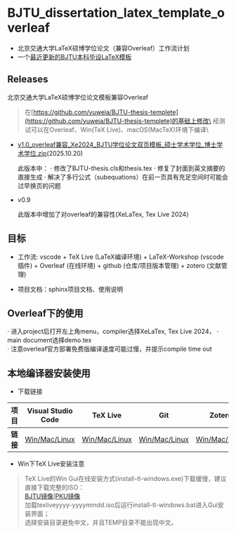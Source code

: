 # BJTU_dissertation_latex_template_overleaf
- 北京交通大学LaTeX硕博学位论文（兼容Overleaf）工作流计划
- 一个[最近更新的BJTU本科毕设LaTeX模板](https://github.com/GhostCai/bjtu-thesis-dlc)

## Releases
北京交通大学LaTeX硕博学位论文模板兼容Overleaf

> 在[https://github.com/yuweia/BJTU-thesis-templete](https://github.com/yuweia/BJTU-thesis-templete)的基础上修改\
经测试可以在Overleaf、Win(TeX Live)、macOS(MacTeX)环境下编译\

- [v1.0_overleaf兼容_Xe2024_BJTU学位论文双页模板_硕士学术学位_博士学术学位.zip](https://github.com/Bernard2050/BJTU_dissertation_latex_template_overleaf/releases/download/latest/overleaf_Xe2024_BJTU.zip)(2025.10.20)
    
    此版本中：
        · 修改了BJTU-thesis.cls和thesis.tex
        · 修复了封面到英文摘要的直接生成
        · 解决了多行公式（subequations）在前一页具有充足空间时可能会过早换页的问题

- v0.9 

    此版本中增加了对overleaf的兼容性(XeLaTex, Tex Live 2024)

## 目标
- 工作流: vscode + TeX Live (LaTeX编译环境) + LaTeX-Workshop (vscode插件) + Overleaf (在线环境) + github (仓库/项目版本管理) + zotero (文献管理)

- 项目文档：sphinx项目文档、使用说明

## Overleaf下的使用

· 进入project后打开左上角menu，compiler选择XeLaTex, Tex Live 2024，
· main document选择demo.tex\
· 注意overleaf官方部署免费版编译速度可能过慢，并提示compile time out

## 本地编译器安装使用

- 下载链接

| 项目 | Visual Studio Code | TeX Live | Git | Zotero |
|------------|------------|------------|------------|------------|
| **链接**    | [Win/Mac/Linux](https://code.visualstudio.com/download)  | [Win/Mac/Linux](https://tug.org/texlive)   | [Win/Mac/Linux](https://git-scm.com/downloads) | [Win/Mac/Linux](https://www.zotero.org) |

- Win下TeX Live安装注意

> TeX Live的Win Gui在线安装方式(install-tl-windows.exe)下载缓慢，建议直接下载完整的ISO：\
[BJTU镜像](https://mirror.bjtu.edu.cn/CTAN/systems/texlive/Images/texlive2024-20240312.iso)|[PKU镜像](https://mirrors.pku.edu.cn/ctan/systems/texlive/Images/texlive2024-20240312.iso)\
加载texliveyyyy-yyyymmdd.iso后运行install-tl-windows.bat进入Gui安装界面；\
选择安装目录避免中文，并且TEMP目录不能出现中文。


